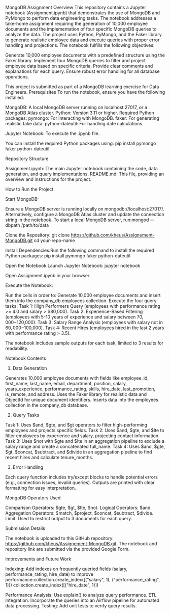 MongoDB Assignment
Overview
This repository contains a Jupyter notebook (Assignment.ipynb) that demonstrates the use of MongoDB and PyMongo to perform data engineering tasks. The notebook addresses a take-home assignment requiring the generation of 10,000 employee documents and the implementation of four specific MongoDB queries to analyze the data. The project uses Python, PyMongo, and the Faker library to generate realistic employee data and execute queries with proper error handling and projections.
The notebook fulfills the following objectives:

Generate 10,000 employee documents with a predefined structure using the Faker library.
Implement four MongoDB queries to filter and project employee data based on specific criteria.
Provide clear comments and explanations for each query.
Ensure robust error handling for all database operations.

This project is submitted as part of a MongoDB learning exercise for Data Engineers.
Prerequisites
To run the notebook, ensure you have the following installed:

MongoDB: A local MongoDB server running on localhost:27017, or a MongoDB Atlas cluster.
Python: Version 3.11 or higher.
Required Python packages:
pymongo: For interacting with MongoDB.
faker: For generating realistic fake data.
python-dateutil: For handling date calculations.


Jupyter Notebook: To execute the .ipynb file.

You can install the required Python packages using:
pip install pymongo faker python-dateutil

Repository Structure

Assignment.ipynb: The main Jupyter notebook containing the code, data generation, and query implementations.
README.md: This file, providing an overview and instructions for the project.

How to Run the Project

Start MongoDB:

Ensure a MongoDB server is running locally on mongodb://localhost:27017/. Alternatively, configure a MongoDB Atlas cluster and update the connection string in the notebook.
To start a local MongoDB server, run:mongod --dbpath /path/to/data




Clone the Repository:
git clone https://github.com/kheus/Assignement-MongoDB.git
cd your-repo-name


Install Dependencies:Run the following command to install the required Python packages:
pip install pymongo faker python-dateutil


Open the Notebook:Launch Jupyter Notebook:
jupyter notebook

Open Assignment.ipynb in your browser.

Execute the Notebook:

Run the cells in order to:
Generate 10,000 employee documents and insert them into the company_db.employees collection.
Execute the four query tasks:
Task 1: High Performers Query (employees with performance rating >= 4.0 and salary > $80,000).
Task 2: Experience-Based Filtering (employees with 5-10 years of experience and salary between $70,000-$120,000).
Task 3: Salary Range Analysis (employees with salary not in $60,000-$100,000).
Task 4: Recent Hires (employees hired in the last 2 years with performance rating > 3.5).




The notebook includes sample outputs for each task, limited to 3 results for readability.



Notebook Contents
1. Data Generation

Generates 10,000 employee documents with fields like employee_id, first_name, last_name, email, department, position, salary, years_experience, performance_rating, skills, hire_date, last_promotion, is_remote, and address.
Uses the Faker library for realistic data and ObjectId for unique document identifiers.
Inserts data into the employees collection in the company_db database.

2. Query Tasks

Task 1: Uses $and, $gte, and $gt operators to filter high-performing employees and projects specific fields.
Task 2: Uses $and, $gte, and $lte to filter employees by experience and salary, projecting contact information.
Task 3: Uses $not with $gte and $lte in an aggregation pipeline to exclude a salary range and create a concatenated full_name.
Task 4: Uses $and, $gte, $gt, $concat, $subtract, and $divide in an aggregation pipeline to find recent hires and calculate tenure_months.

3. Error Handling

Each query function includes try/except blocks to handle potential errors (e.g., connection issues, invalid queries).
Outputs are printed with clear formatting for easy interpretation.

MongoDB Operators Used

Comparison Operators: $gte, $gt, $lte, $not.
Logical Operators: $and.
Aggregation Operators: $match, $project, $concat, $subtract, $divide.
Limit: Used to restrict output to 3 documents for each query.

Submission Details

The notebook is uploaded to this GitHub repository: https://github.com/kheus/Assignement-MongoDB.git.
The notebook and repository link are submitted via the provided Google Form.

Improvements and Future Work

Indexing: Add indexes on frequently queried fields (salary, performance_rating, hire_date) to improve performance:collection.create_index([("salary", 1), ("performance_rating", 1)])
collection.create_index([("hire_date", 1)])


Performance Analysis: Use explain() to analyze query performance.
ETL Integration: Incorporate the queries into an Airflow pipeline for automated data processing.
Testing: Add unit tests to verify query results.
